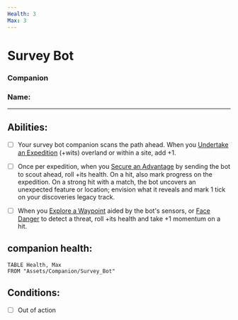 ```yaml
---
Health: 3
Max: 3
---
```

# Survey Bot
### Companion
### Name:
<hr>

## Abilities:
- [ ] Your survey bot companion scans the path ahead. When you [Undertake an Expedition](Moves/exploration/undertake_an_expedition) (+wits) overland or within a site, add +1.

- [ ] Once per expedition, when you [Secure an Advantage](Moves/adventure/secure_an_advantage) by sending the bot to scout ahead, roll +its health. On a hit, also mark progress on the expedition. On a strong hit with a match, the bot uncovers an unexpected feature or location; envision what it reveals and mark 1 tick on your discoveries legacy track.

- [ ] When you [Explore a Waypoint](Moves/exploration/explore_a_waypoint) aided by the bot's sensors, or [Face Danger](Moves/adventure/face_danger) to detect a threat, roll +its health and take +1 momentum on a hit.

## companion health:
```dataview
TABLE Health, Max
FROM "Assets/Companion/Survey_Bot"
```

## Conditions:
- [ ] Out of action
